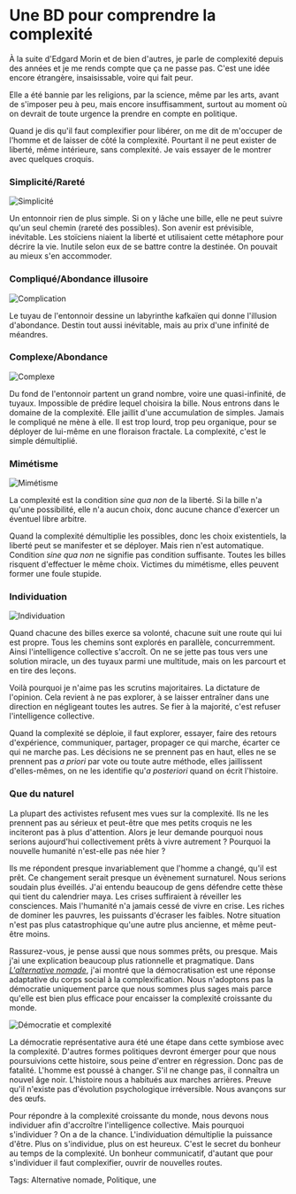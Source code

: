 # Une BD pour comprendre la complexité

À la suite d'Edgard Morin et de bien d'autres, je parle de complexité depuis des années et je me rends compte que ça ne passe pas. C'est une idée encore étrangère, insaisissable, voire qui fait peur.

Elle a été bannie par les religions, par la science, même par les arts, avant de s'imposer peu à peu, mais encore insuffisamment, surtout au moment où on devrait de toute urgence la prendre en compte en politique.

Quand je dis qu'il faut complexifier pour libérer, on me dit de m'occuper de l'homme et de laisser de côté la complexité. Pourtant il ne peut exister de liberté, même intérieure, sans complexité. Je vais essayer de le montrer avec quelques croquis.

### Simplicité/Rareté

![Simplicité](http://blog.tcrouzet.comhttps://tcrouzet.com/images_tc/2013/02/cplx1.jpg)

Un entonnoir rien de plus simple. Si on y lâche une bille, elle ne peut suivre qu'un seul chemin (rareté des possibles). Son avenir est prévisible, inévitable. Les stoïciens niaient la liberté et utilisaient cette métaphore pour décrire la vie. Inutile selon eux de se battre contre la destinée. On pouvait au mieux s'en accommoder. 

### Compliqué/Abondance illusoire

![Complication](http://blog.tcrouzet.comhttps://tcrouzet.com/images_tc/2013/02/cplx2.jpg)

Le tuyau de l'entonnoir dessine un labyrinthe kafkaïen qui donne l'illusion d'abondance. Destin tout aussi inévitable, mais au prix d'une infinité de méandres.

### Complexe/Abondance

![Complexe](http://blog.tcrouzet.comhttps://tcrouzet.com/images_tc/2013/02/cplx3.jpg)

Du fond de l'entonnoir partent un grand nombre, voire une quasi-infinité, de tuyaux. Impossible de prédire lequel choisira la bille. Nous entrons dans le domaine de la complexité. Elle jaillit d'une accumulation de simples. Jamais le compliqué ne mène à elle. Il est trop lourd, trop peu organique, pour se déployer de lui-même en une floraison fractale. La complexité, c'est le simple démultiplié.

### Mimétisme

![Mimétisme](http://blog.tcrouzet.comhttps://tcrouzet.com/images_tc/2013/02/cplx4.jpg)

La complexité est la condition *sine qua non* de la liberté. Si la bille n'a qu'une possibilité, elle n'a aucun choix, donc aucune chance d'exercer un éventuel libre arbitre.

Quand la complexité démultiplie les possibles, donc les choix existentiels, la liberté peut se manifester et se déployer. Mais rien n'est automatique. Condition *sine qua non* ne signifie pas condition suffisante. Toutes les billes risquent d'effectuer le même choix. Victimes du mimétisme, elles peuvent former une foule stupide.

### Individuation

![Individuation](http://blog.tcrouzet.comhttps://tcrouzet.com/images_tc/2013/02/cplx5.jpg)

Quand chacune des billes exerce sa volonté, chacune suit une route qui lui est propre. Tous les chemins sont explorés en parallèle, concurremment. Ainsi l'intelligence collective s'accroît. On ne se jette pas tous vers une solution miracle, un des tuyaux parmi une multitude, mais on les parcourt et en tire des leçons.

Voilà pourquoi je n'aime pas les scrutins majoritaires. La dictature de l'opinion. Cela revient à ne pas explorer, à se laisser entraîner dans une direction en négligeant toutes les autres. Se fier à la majorité, c'est refuser l'intelligence collective.

Quand la complexité se déploie, il faut explorer, essayer, faire des retours d'expérience, communiquer, partager, propager ce qui marche, écarter ce qui ne marche pas. Les décisions ne se prennent pas en haut, elles ne se prennent pas *a priori* par vote ou toute autre méthode, elles jaillissent d'elles-mêmes, on ne les identifie qu'*a posteriori* quand on écrit l'histoire.

### Que du naturel

La plupart des activistes refusent mes vues sur la complexité. Ils ne les prennent pas au sérieux et peut-être que mes petits croquis ne les inciteront pas à plus d'attention. Alors je leur demande pourquoi nous serions aujourd'hui collectivement prêts à vivre autrement ? Pourquoi la nouvelle humanité n'est-elle pas née hier ?

Ils me répondent presque invariablement que l'homme a changé, qu'il est prêt. Ce changement serait presque un évènement surnaturel. Nous serions soudain plus éveillés. J'ai entendu beaucoup de gens défendre cette thèse qui tient du calendrier maya. Les crises suffiraient à réveiller les consciences. Mais l'humanité n'a jamais cessé de vivre en crise. Les riches de dominer les pauvres, les puissants d'écraser les faibles. Notre situation n'est pas plus catastrophique qu'une autre plus ancienne, et même peut-être moins.

Rassurez-vous, je pense aussi que nous sommes prêts, ou presque. Mais j'ai une explication beaucoup plus rationnelle et pragmatique. Dans [*L'alternative nomade*](http://blog.tcrouzet.com/alternative-nomade/), j'ai montré que la démocratisation est une réponse adaptative du corps social à la complexification. Nous n'adoptons pas la démocratie uniquement parce que nous sommes plus sages mais parce qu'elle est bien plus efficace pour encaisser la complexité croissante du monde.

![Démocratie et complexité](http://blog.tcrouzet.comhttps://tcrouzet.com/images_tc/2013/02/demopop-450x531.png)

La démocratie représentative aura été une étape dans cette symbiose avec la complexité. D'autres formes politiques devront émerger pour que nous poursuivions cette histoire, sous peine d'entrer en régression. Donc pas de fatalité. L'homme est poussé à changer. S'il ne change pas, il connaîtra un nouvel âge noir. L'histoire nous a habitués aux marches arrières. Preuve qu'il n'existe pas d'évolution psychologique irréversible. Nous avançons sur des œufs. 

Pour répondre à la complexité croissante du monde, nous devons nous individuer afin d'accroître l'intelligence collective. Mais pourquoi s'individuer ? On a de la chance. L'individuation démultiplie la puissance d'être. Plus on s'individue, plus on est heureux. C'est le secret du bonheur au temps de la complexité. Un bonheur communicatif, d'autant que pour s'individuer il faut complexifier, ouvrir de nouvelles routes.

Tags: Alternative nomade, Politique, une